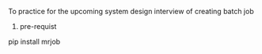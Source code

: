 To practice for the upcoming system design interview of creating batch job

1. pre-requist

pip install mrjob